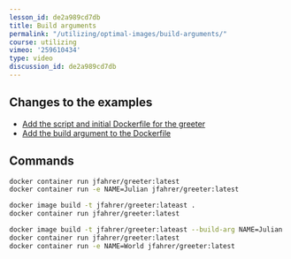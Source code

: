 ```yaml
---
lesson_id: de2a989cd7db
title: Build arguments
permalink: "/utilizing/optimal-images/build-arguments/"
course: utilizing
vimeo: '259610434'
type: video
discussion_id: de2a989cd7db
---
```


## Changes to the examples
* [Add the script and initial Dockerfile for the greeter](https://github.com/learndocker/docker_examples/commit/6b86450)
* [Add the build argument to the Dockerfile](https://github.com/learndocker/docker_examples/commit/775e2ce)

## Commands
```sh
docker container run jfahrer/greeter:latest
docker container run -e NAME=Julian jfahrer/greeter:latest

docker image build -t jfahrer/greeter:lateast .
docker container run jfahrer/greeter:latest

docker image build -t jfahrer/greeter:lateast --build-arg NAME=Julian .
docker container run jfahrer/greeter:latest
docker container run -e NAME=World jfahrer/greeter:latest
```
